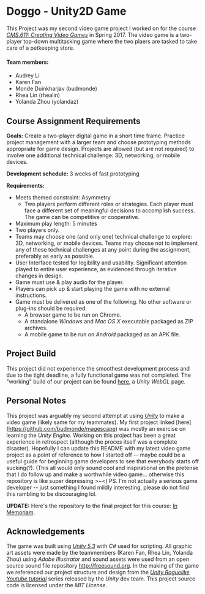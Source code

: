 # Doggo - Unity2D Game

This Project was my second video game project I worked on for the course [*CMS.611: Creating Video Games*](https://ocw.mit.edu/courses/comparative-media-studies-writing/cms-611j-creating-video-games-fall-2014/index.htm) in Spring 2017. The video game is a two-player top-down multitasking game where the two plaers are tasked to take care of a petkeeping store.

#### Team members:
- Audrey Li
- Karen Fan
- Monde Duinkharjav (budmonde)
- Rhea Lin (rhealin)
- Yolanda Zhou (yolandaz)

## Course Assignment Requirements

**Goals:** Create a two-player digital game in a short time frame. Practice project management with a larger team and choose prototyping methods appropriate for game design. Projects are allowed (but are not required) to involve one additional technical challenge: 3D, networking, or mobile devices.

**Development schedule:** 3 weeks of fast prototyping

**Requirements:**
- Meets themed constraint: Asymmetry
  - Two players perform different roles or strategies. Each player must face a different set of meaningful decisions to accomplish success. The game can be competitive or cooperative.
- Maximum play length: 5 minutes
- Two players only.
- Teams may choose one (and only one) technical challenge to explore: 3D, networking, or mobile devices. Teams may choose not to implement any of these technical challenges at any point during the assignment, preferably as early as possible.
- User Interface tested for legibility and usability. Significant attention played to entire user experience, as evidenced through iterative changes in design.
- Game must use & play audio for the player.
- Players can pick up & start playing the game with no external instructions.
- Game must be delivered as one of the following. No other software or plug-ins should be required.
  - A browser game to be run on Chrome.
  - A standalone *Windows* and *Mac OS X* executable packaged as ZIP archives.
  - A mobile game to be run on *Android* packaged as an APK file.

## Project Build

This project did not experience the smoothest development process and due to the tight deadline, a fully functional game was not completed. The "working" build of our project can be found [here](https://budmonde.github.io/gamedev/p3/index.html), a *Unity WebGL* page.

## Personal Notes

This project was arguably my second attempt at using [*Unity*](https://unity3d.com/) to make a video game (likely same for my teammates). My first project linked [here] (https://github.com/budmonde/magescape) was mostly an exercise on learning the *Unity Engine*. Working on this project has been a great experience in retrospect (although the proces itself was a complete disaster). Hopefully I can update this README with my latest video game project as a point of reference to how I started off -- maybe could be a useful guide for beginning game developers to see that everybody starts off sucking(?). (This all would only sound cool and inspirational on the pretense that I do follow up and make a worthwhile video game... otherwise this repository is like super depressing >~<) PS. I'm not actually a serious game developer -- just something I found mildly interesting, please do not find this rambling to be discouraging lol.

**UPDATE:** Here's the repository to the final project for this course: [In Memoriam](https://github.com/budmonde/inmemoriam).

## Acknowledgements

The game was built using [*Unity 5.3*](https://unity3d.com/) with *C#* used for scripting. All graphic art assets were made by the teammembers (Karen Fan, Rhea Lin, Yolanda Zhou) using *Adobe Illustrator* and sound assets were used from an open source sound file repository http://freesound.org. In the making of the game we referenced our project structure and design from the [*Unity Roguelike Youtube tutorial*](https://youtu.be/Fdcnt2-Jf4w?list=PLX2vGYjWbI0SKsNH5Rkpxvxr1dPE0Lw8F) series released by the *Unity* dev team. This project source code is licensed under the *MIT License*.

